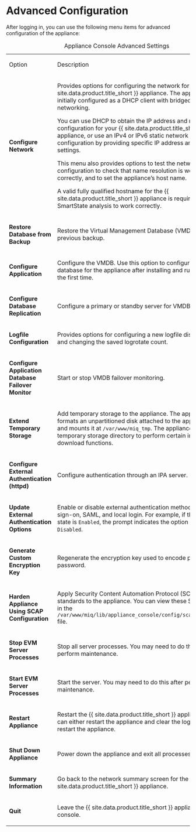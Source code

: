 # Advanced Configuration

After logging in, you can use the following menu items for advanced configuration of the appliance:

<table>
<caption>Appliance Console Advanced Settings</caption>
<colgroup>
<col style="width: 50%" />
<col style="width: 50%" />
</colgroup>
<tbody>
<tr class="odd">
<td><p>Option</p></td>
<td><p>Description</p></td>
</tr>
<tr class="even">
<td><p><strong>Configure Network</strong></p></td>
<td><p>Provides options for configuring the network for your {{ site.data.product.title_short }}
appliance. The appliance is initially configured as a DHCP client with bridged networking.</p>
<p>You can use DHCP to obtain the IP address and network configuration for your
{{ site.data.product.title_short }} appliance, or use an IPv4 or IPv6 static network configuration
by providing specific IP address and network settings.</p>
<p>This menu also provides options to test the network configuration to check that name resolution
is working correctly, and to set the appliance’s host name.</p>
<div class="important">
<p>A valid fully qualified hostname for the {{ site.data.product.title_short }} appliance is
required for SmartState analysis to work correctly.</p>
</div></td>
</tr>
<tr class="odd">
<td><p><strong>Restore Database from Backup</strong></p></td>
<td><p>Restore the Virtual Management Database (VMDB) from a previous backup.</p></td>
</tr>
<tr class="even">
<td><p><strong>Configure Application</strong></p></td>
<td><p>Configure the VMDB. Use this option to configure the database for the appliance after
installing and running it for the first time.</p></td>
</tr>
<tr class="odd">
<td><p><strong>Configure Database Replication</strong></p></td>
<td><p>Configure a primary or standby server for VMDB replication.</p></td>
</tr>
<tr class="even">
<td><p><strong>Logfile Configuration</strong></p></td>
<td><p>Provides options for configuring a new logfile disk volume, and changing the saved logrotate
count.</p></td>
</tr>
<tr class="odd">
<td><p><strong>Configure Application Database Failover Monitor</strong></p></td>
<td><p>Start or stop VMDB failover monitoring.</p></td>
</tr>
<tr class="even">
<td><p><strong>Extend Temporary Storage</strong></p></td>
<td><p>Add temporary storage to the appliance. The appliance formats an unpartitioned disk attached
to the appliance host and mounts it at <code>/var/www/miq_tmp</code>. The appliance uses this
temporary storage directory to perform certain image download functions.</p></td>
</tr>
<tr class="odd">
<td><p><strong>Configure External Authentication (httpd)</strong></p></td>
<td><p>Configure authentication through an IPA server.</p></td>
</tr>
<tr class="even">
<td><p><strong>Update External Authentication Options</strong></p></td>
<td><p>Enable or disable external authentication methods: single sign-on, SAML, and local login.
For example, if the current state is <code>Enabled</code>, the prompt indicates the option should
be <code>Disabled</code>.</p></td>
</tr>
<tr class="odd">
<td><p><strong>Generate Custom Encryption Key</strong></p></td>
<td><p>Regenerate the encryption key used to encode plain text password.</p></td>
</tr>
<tr class="even">
<td><p><strong>Harden Appliance Using SCAP Configuration</strong></p></td>
<td><p>Apply Security Content Automation Protocol (SCAP) standards to the appliance. You can view
these SCAP rules in the <code>/var/www/miq/lib/appliance_console/config/scap_rules.yml</code>
file.</p></td>
</tr>
<tr class="odd">
<td><p><strong>Stop EVM Server Processes</strong></p></td>
<td><p>Stop all server processes. You may need to do this to perform maintenance.</p></td>
</tr>
<tr class="even">
<td><p><strong>Start EVM Server Processes</strong></p></td>
<td><p>Start the server. You may need to do this after performing maintenance.</p></td>
</tr>
<tr class="odd">
<td><p><strong>Restart Appliance</strong></p></td>
<td><p>Restart the {{ site.data.product.title_short }} appliance. You can either restart the
appliance and clear the logs or just restart the appliance.</p></td>
</tr>
<tr class="even">
<td><p><strong>Shut Down Appliance</strong></p></td>
<td><p>Power down the appliance and exit all processes.</p></td>
</tr>
<tr class="odd">
<td><p><strong>Summary Information</strong></p></td>
<td><p>Go back to the network summary screen for the {{ site.data.product.title_short }}
appliance.</p></td>
</tr>
<tr class="even">
<td><p><strong>Quit</strong></p></td>
<td><p>Leave the {{ site.data.product.title_short }} appliance console.</p></td>
</tr>
</tbody>
</table>
